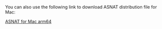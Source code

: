 You can also use the following link to download ASNAT distribution file for Mac:

[ASNAT for Mac arm64](https://ofmpub.epa.gov/rsig/rsigserver?asnat/download/Darwin.arm64/ASNAT.zip)

